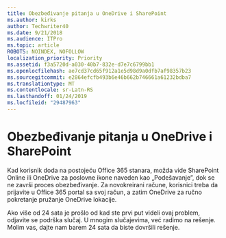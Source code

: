 ```yaml
---
title: Obezbeđivanje pitanja u OneDrive i SharePoint
ms.author: kirks
author: Techwriter40
ms.date: 9/21/2018
ms.audience: ITPro
ms.topic: article
ROBOTS: NOINDEX, NOFOLLOW
localization_priority: Priority
ms.assetid: f3a5720d-a030-40b7-832e-d7e7c6799bb1
ms.openlocfilehash: ae7cd37cd65f912a1e5d98d9a0dfb7af98357b23
ms.sourcegitcommit: e2864efcfb493b6e46b662b746661a61232bdba7
ms.translationtype: MT
ms.contentlocale: sr-Latn-RS
ms.lasthandoff: 01/24/2019
ms.locfileid: "29487963"
---
```

# <a name="provisioning-issues-in-onedrive-and-sharepoint"></a>Obezbeđivanje pitanja u OneDrive i SharePoint

Kad korisnik doda na postojeću Office 365 stanara, možda vide SharePoint Online ili OneDrive za poslovne ikone naveden kao „Podešavanje”, dok se ne završi proces obezbeđivanje. Za novokreirani račune, korisnici treba da prijavite u Office 365 portal sa svoj račun, a zatim OneDrive za ručno pokretanje pružanje OneDrive lokacije.
  
Ako više od 24 sata je prošlo od kad ste prvi put videli ovaj problem, odjavite se podrška slučaj. U mnogim slučajevima, već radimo na rešenje. Molim vas, dajte nam barem 24 sata da biste dovršili rešenje.
  

